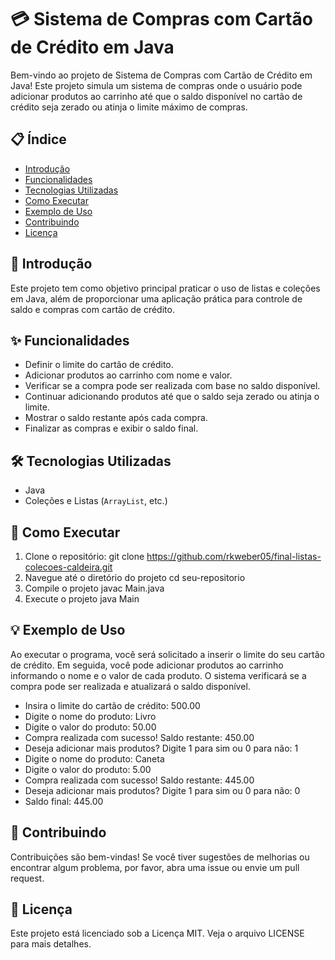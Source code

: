 # 💳 Sistema de Compras com Cartão de Crédito em Java

Bem-vindo ao projeto de Sistema de Compras com Cartão de Crédito em Java! Este projeto simula um sistema de compras onde o usuário pode adicionar produtos ao carrinho até que o saldo disponível no cartão de crédito seja zerado ou atinja o limite máximo de compras.

## 📋 Índice

- [Introdução](#introdução)
- [Funcionalidades](#funcionalidades)
- [Tecnologias Utilizadas](#tecnologias-utilizadas)
- [Como Executar](#como-executar)
- [Exemplo de Uso](#exemplo-de-uso)
- [Contribuindo](#contribuindo)
- [Licença](#licença)

## 📖 Introdução

Este projeto tem como objetivo principal praticar o uso de listas e coleções em Java, além de proporcionar uma aplicação prática para controle de saldo e compras com cartão de crédito.

## ✨ Funcionalidades

- Definir o limite do cartão de crédito.
- Adicionar produtos ao carrinho com nome e valor.
- Verificar se a compra pode ser realizada com base no saldo disponível.
- Continuar adicionando produtos até que o saldo seja zerado ou atinja o limite.
- Mostrar o saldo restante após cada compra.
- Finalizar as compras e exibir o saldo final.

## 🛠️ Tecnologias Utilizadas

- Java
- Coleções e Listas (`ArrayList`, etc.)

## 🚀 Como Executar

1. Clone o repositório:
   git clone https://github.com/rkweber05/final-listas-colecoes-caldeira.git
2. Navegue até o diretório do projeto
   cd seu-repositorio
3. Compile o projeto
   javac Main.java
4. Execute o projeto
   java Main

## 💡 Exemplo de Uso
Ao executar o programa, você será solicitado a inserir o limite do seu cartão de crédito. Em seguida, você pode adicionar produtos ao carrinho informando o nome e o valor de cada produto. O sistema verificará se a compra pode ser realizada e atualizará o saldo disponível.

- Insira o limite do cartão de crédito: 500.00
- Digite o nome do produto: Livro
- Digite o valor do produto: 50.00
- Compra realizada com sucesso! Saldo restante: 450.00
- Deseja adicionar mais produtos? Digite 1 para sim ou 0 para não: 1
- Digite o nome do produto: Caneta
- Digite o valor do produto: 5.00
- Compra realizada com sucesso! Saldo restante: 445.00
- Deseja adicionar mais produtos? Digite 1 para sim ou 0 para não: 0
- Saldo final: 445.00

## 🤝 Contribuindo
   Contribuições são bem-vindas! Se você tiver sugestões de melhorias ou encontrar algum problema, por favor, abra uma issue ou envie um pull request.

## 📄 Licença
   Este projeto está licenciado sob a Licença MIT. Veja o arquivo LICENSE para mais detalhes.
